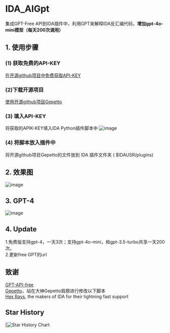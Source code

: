 # IDA_AIGpt
集成GPT-Free API到IDA插件中，利用GPT来解释IDA反汇编代码，**增加gpt-4o-mini模型（每天200次调用）**   

## 1. 使用步骤
### (1) 获取免费的API-KEY

[在开源github项目中免费获取API-KEY](https://github.com/chatanywhere/GPT_API_free) 

### (2)下载开源项目

[使用开源github项目Gepetto](https://github.com/JusticeRage/Gepetto)


### (3) 填入API-KEY
将获取的APIK-KEY填入IDA Python插件脚本中
![image](https://github.com/user-attachments/assets/b8b851a4-cb28-4404-b021-193f91cf8c0c)

   
### (4) 将脚本放入插件中
将开源github项目Gepetto的文件放到 IDA 插件文件夹 ( $IDAUSR/plugins)
   
   
            
## 2. 效果图
![image](https://github.com/user-attachments/assets/889f3964-eae0-4f14-a5e7-5077d5f43b4a)


## 3. GPT-4
![image](https://github.com/user-attachments/assets/32c30804-0913-41f9-840c-df168a062e5e)


## 4. Update
1.免费版支持gpt-4，一天3次；支持gpt-4o-mini，和gpt-3.5-turbo共享一天200次。   
2.更新free GPT的url

## 致谢
[GPT-API-free](https://github.com/chatanywhere/GPT_API_free)   
[Gepetto](https://github.com/JusticeRage/Gepetto)，站在大神Gepetto肩膀进行修改以下脚本  
[Hex Rays](https://hex-rays.com/), the makers of IDA for their lightning fast support  



## Star History

[![Star History Chart](https://api.star-history.com/svg?repos=FBLeee/IDA_AIGpt&type=Date)
